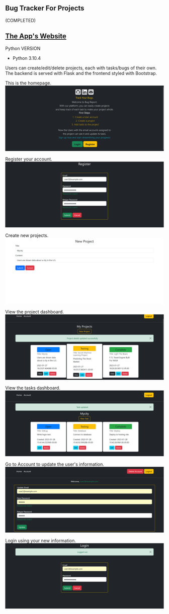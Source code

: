 ## Bug Tracker For Projects
(COMPLETED)

## [The App's Website](https://bugger.pythonanywhere.com/)
Python VERSION
* Python 3.10.4

Users can create/edit/delete projects, each with tasks/bugs of their own. The backend is served with Flask and the frontend styled with Bootstrap.

This is the homepage.
![home](screenshots/home.png)

Register your account.
![register](screenshots/Register.png)

Create new projects.
![newProject](screenshots/NewProject.png)

View the project dashboard.
![projectDashboard](screenshots/ProjectDashboard.png)

View the tasks dashboard.
![taskDashboard](screenshots/Tasksdashboard.png)

Go to Account to update the user's information.
![details](screenshots/UpdateUserDetails.png)

Login using your new information.
![login](screenshots/login.png)